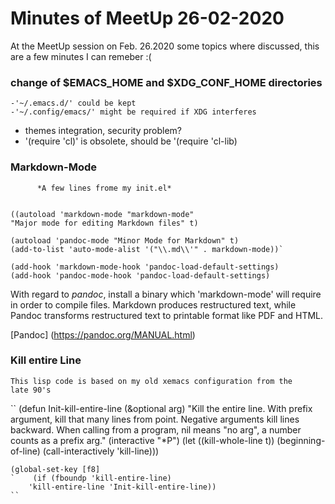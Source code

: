 <!-- $Id: 25-03-2020.md,v 1.1 2020/02/28 14:23:20 dieter Exp dieter $ -->

# Minutes of MeetUp 26-02-2020

At the MeetUp session on Feb. 26.2020  some topics where discussed,
this are a few minutes I can remeber :( 

###  change of $EMACS_HOME and $XDG_CONF_HOME directories
  
    -'~/.emacs.d/' could be kept
    -'~/.config/emacs/' might be required if XDG interferes
   
   - themes integration, security problem?
   - '(require 'cl)' is obsolete, should be '(require 'cl-lib) 
  
###  Markdown-Mode
          *A few lines frome my init.el*


    ((autoload 'markdown-mode "markdown-mode" 
    "Major mode for editing Markdown files" t)

    (autoload 'pandoc-mode "Minor Mode for Markdown" t)
    (add-to-list 'auto-mode-alist '("\\.md\\'" . markdown-mode))`
    
    (add-hook 'markdown-mode-hook 'pandoc-load-default-settings)
    (add-hook 'pandoc-mode-hook 'pandoc-load-default-settings)
    
    
With regard to *pandoc*, install a binary which 'markdown-mode'
will require in order to compile files.
Markdown produces restructured text, while Pandoc transforms restructured
text to printable format like PDF and HTML.

   [Pandoc] (https://pandoc.org/MANUAL.html)


### Kill entire Line

    This lisp code is based on my old xemacs configuration from the
    late 90's


   `` (defun Init-kill-entire-line (&optional arg)
    "Kill the entire line.
    With prefix argument, kill that many lines from point.  Negative
    arguments kill lines backward.
    When calling from a program, nil means \"no arg\",
    a number counts as a prefix arg."
    (interactive "*P")
    (let ((kill-whole-line t))
    (beginning-of-line)
    (call-interactively 'kill-line)))
    
    (global-set-key [f8]
    `    (if (fboundp 'kill-entire-line)
        'kill-entire-line 'Init-kill-entire-line))
    ``

